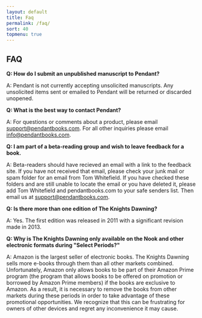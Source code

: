 ```yaml
---
layout: default
title: Faq
permalink: /faq/
sort: 40
topmenu: true
---
```


## FAQ

**Q: How do I submit an unpublished manuscript to Pendant?**

A: Pendant is not currently accepting unsolicited manuscripts. Any unsolicited items sent or emailed to Pendant will be returned or discarded unopened.

**Q: What is the best way to contact Pendant?**

A: For questions or comments about a product, please email <a href="mailto:support@pendantbooks.com">support@pendantbooks.com</a>. For all other inquiries please email <a href="mailto:info@pendantbooks.com">info@pendantbooks.com</a>.

**Q: I am part of a beta-reading group and wish to leave feedback for a book.**

A: Beta-readers should have recieved an email with a link to the feedback site. If you have not received that email, please check your junk mail or spam folder for an email from Tom Whitefield. If you have checked these folders and are still unable to locate the email or you have deleted it, please add Tom Whitefield and pendantbooks.com to your safe senders list. Then email us at <a href="mailto:support@pendantbooks.com">support@pendantbooks.com</a>.

**Q: Is there more than one edition of The Knights Dawning?**

A: Yes. The first edition was released in 2011 with a significant revision made in 2013.

**Q: Why is The Knights Dawning only available on the Nook and other electronic formats during "Select Periods?"**

A: Amazon is the largest seller of electronic books. The Knights Dawning sells more e-books through them than all other markets combined. Unfortunately, Amazon only allows books to be part of their Amazon Prime program (the program that allows books to be offered on promotion or borrowed by Amazon Prime members) if the books are exclusive to Amazon. As a result, it is necessary to remove the books from other markets during these periods in order to take advantage of these promotional opportunities. We recognize that this can be frustrating for owners of other devices and regret any inconvenience it may cause.

